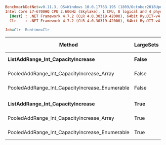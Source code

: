 ``` ini

BenchmarkDotNet=v0.11.3, OS=Windows 10.0.17763.195 (1809/October2018Update/Redstone5)
Intel Core i7-6700HQ CPU 2.60GHz (Skylake), 1 CPU, 8 logical and 4 physical cores
  [Host] : .NET Framework 4.7.2 (CLR 4.0.30319.42000), 64bit RyuJIT-v4.7.3260.0
  Clr    : .NET Framework 4.7.2 (CLR 4.0.30319.42000), 64bit RyuJIT-v4.7.3260.0

Job=Clr  Runtime=Clr  

```
|                                         Method | LargeSets |       Mean |     Error |    StdDev |     Median | Ratio | RatioSD | Gen 0/1k Op | Gen 1/1k Op | Gen 2/1k Op | Allocated Memory/Op |
|----------------------------------------------- |---------- |-----------:|----------:|----------:|-----------:|------:|--------:|------------:|------------:|------------:|--------------------:|
|              **ListAddRange_Int_CapacityIncrease** |     **False** | **2,022.6 us** | **27.796 us** | **26.000 us** | **2,027.8 us** |  **1.00** |    **0.00** |    **796.8750** |    **597.6563** |    **597.6563** |           **3713544 B** |
|      PooledAddRange_Int_CapacityIncrease_Array |     False | 1,028.8 us |  6.340 us |  5.620 us | 1,028.4 us |  0.51 |    0.01 |           - |           - |           - |                48 B |
| PooledAddRange_Int_CapacityIncrease_Enumerable |     False | 1,370.8 us |  5.103 us |  4.524 us | 1,370.4 us |  0.68 |    0.01 |           - |           - |           - |                48 B |
|                                                |           |            |           |           |            |       |         |             |             |             |                     |
|              **ListAddRange_Int_CapacityIncrease** |      **True** |   **597.3 us** | **13.664 us** | **40.288 us** |   **578.3 us** |  **1.00** |    **0.00** |    **821.2891** |    **569.3359** |    **531.2500** |           **3204288 B** |
|      PooledAddRange_Int_CapacityIncrease_Array |      True |   483.2 us |  1.176 us |  1.100 us |   483.4 us |  0.74 |    0.02 |           - |           - |           - |                36 B |
| PooledAddRange_Int_CapacityIncrease_Enumerable |      True |   471.8 us |  2.495 us |  2.083 us |   471.4 us |  0.73 |    0.02 |           - |           - |           - |                36 B |

